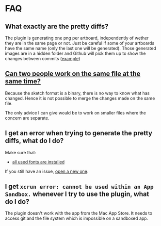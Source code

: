 # FAQ

## What exactly are the pretty diffs?
The plugin is generating one png per artboard, independently of wether they are in the same page or not. Just be careful if some of your artboards have the same name (only the last one will be generated).
Those generated images are in a hidden folder and Github will pick them up to show the changes between commits ([example](https://github.com/mathieudutour/git-sketch-plugin/pull/1/files))

## [Can two people work on the same file at the same time?](https://github.com/mathieudutour/git-sketch-plugin/issues/42)

Because the sketch format is a binary, there is no way to know what has changed. Hence it is not possible to merge the changes made on the same file.

The only advice I can give would be to work on smaller files where the concern are separate.

## I get an error when trying to generate the pretty diffs, what do I do?

Make sure that:
  * [all used fonts are installed](https://github.com/mathieudutour/git-sketch-plugin/issues/14)

If you still have an issue, [open a new one](https://github.com/mathieudutour/git-sketch-plugin/issues/new).

## I get `xcrun error: cannot be used within an App Sandbox.` whenever I try to use the plugin, what do I do?

The plugin doesn't work with the app from the Mac App Store. It needs to access git and the file system which is impossible on a sandboxed app.
